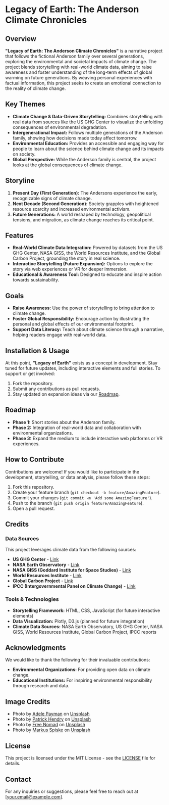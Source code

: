 # Legacy of Earth: The Anderson Climate Chronicles

## Overview
**"Legacy of Earth: The Anderson Climate Chronicles"** is a narrative project that follows the fictional Anderson family over several generations, exploring the environmental and societal impacts of climate change. The project blends storytelling with real-world climate data, aiming to raise awareness and foster understanding of the long-term effects of global warming on future generations. By weaving personal experiences with factual information, this project seeks to create an emotional connection to the reality of climate change.

## Key Themes
- **Climate Change & Data-Driven Storytelling:** Combines storytelling with real data from sources like the US GHG Center to visualize the unfolding consequences of environmental degradation.
- **Intergenerational Impact:** Follows multiple generations of the Anderson family, showing how decisions made today affect tomorrow.
- **Environmental Education:** Provides an accessible and engaging way for people to learn about the science behind climate change and its impacts on society.
- **Global Perspective:** While the Anderson family is central, the project looks at the global consequences of climate change.

## Storyline
1. **Present Day (First Generation):** The Andersons experience the early, recognizable signs of climate change.
2. **Next Decade (Second Generation):** Society grapples with heightened resource scarcity and increased environmental activism.
3. **Future Generations:** A world reshaped by technology, geopolitical tensions, and migration, as climate change reaches its critical point.

## Features
- **Real-World Climate Data Integration:** Powered by datasets from the US GHG Center, NASA GISS, the World Resources Institute, and the Global Carbon Project, grounding the story in real science.
- **Interactive Storytelling (Future Expansion):** Options to explore the story via web experiences or VR for deeper immersion.
- **Educational & Awareness Tool:** Designed to educate and inspire action towards sustainability.

## Goals
- **Raise Awareness:** Use the power of storytelling to bring attention to climate change.
- **Foster Global Responsibility:** Encourage action by illustrating the personal and global effects of our environmental footprint.
- **Support Data Literacy:** Teach about climate science through a narrative, helping readers engage with real-world data.

## Installation & Usage
At this point, **"Legacy of Earth"** exists as a concept in development. Stay tuned for future updates, including interactive elements and full stories. To support or get involved:

1. Fork the repository.
2. Submit any contributions as pull requests.
3. Stay updated on expansion ideas via our [Roadmap](#roadmap).

## Roadmap
- **Phase 1:** Short stories about the Anderson family.
- **Phase 2:** Integration of real-world data and collaboration with environmental organizations.
- **Phase 3:** Expand the medium to include interactive web platforms or VR experiences.

## How to Contribute
Contributions are welcome! If you would like to participate in the development, storytelling, or data analysis, please follow these steps:
1. Fork this repository.
2. Create your feature branch (`git checkout -b feature/AmazingFeature`).
3. Commit your changes (`git commit -m 'Add some AmazingFeature'`).
4. Push to the branch (`git push origin feature/AmazingFeature`).
5. Open a pull request.

## Credits

### Data Sources
This project leverages climate data from the following sources:
- **US GHG Center** - [Link](https://www.epa.gov/ghgemissions)
- **NASA Earth Observatory** - [Link](https://earthobservatory.nasa.gov/)
- **NASA GISS (Goddard Institute for Space Studies)** - [Link](https://www.giss.nasa.gov/)
- **World Resources Institute** - [Link](https://www.wri.org/)
- **Global Carbon Project** - [Link](https://www.globalcarbonproject.org/)
- **IPCC (Intergovernmental Panel on Climate Change)** - [Link](https://www.ipcc.ch/)

### Tools & Technologies
- **Storytelling Framework:** HTML, CSS, JavaScript (for future interactive elements)
- **Data Visualization:** Plotly, D3.js (planned for future integration)
- **Climate Data Sources:** NASA Earth Observatory, US GHG Center, NASA GISS, World Resources Institute, Global Carbon Project, IPCC reports

## Acknowledgments
We would like to thank the following for their invaluable contributions:
- **Environmental Organizations:** For providing open data on climate change.
- **Educational Institutions:** For inspiring environmental responsibility through research and data.

## Image Credits
- Photo by [Adele Payman](https://unsplash.com/@adele_payman?utm_content=creditCopyText&utm_medium=referral&utm_source=unsplash) on [Unsplash](https://unsplash.com/photos/green-leafed-plants-during-daytime-2oYMwuFgnTg?utm_content=creditCopyText&utm_medium=referral&utm_source=unsplash)
- Photo by [Patrick Hendry](https://unsplash.com/@worldsbetweenlines?utm_content=creditCopyText&utm_medium=referral&utm_source=unsplash) on [Unsplash](https://unsplash.com/photos/factories-with-smoke-under-cloudy-sky-6xeDIZgoPaw?utm_content=creditCopyText&utm_medium=referral&utm_source=unsplash)
- Photo by [Free Nomad](https://unsplash.com/@passimage?utm_content=creditCopyText&utm_medium=referral&utm_source=unsplash) on [Unsplash](https://unsplash.com/photos/a-piece-of-plastic-sitting-on-top-of-a-leaf-covered-ground-Vpgmz9D-a0g?utm_content=creditCopyText&utm_medium=referral&utm_source=unsplash)
- Photo by [Markus Spiske](https://unsplash.com/@markusspiske?utm_content=creditCopyText&utm_medium=referral&utm_source=unsplash) on [Unsplash](https://unsplash.com/photos/person-watering-plant-sFydXGrt5OA?utm_content=creditCopyText&utm_medium=referral&utm_source=unsplash)

## License
This project is licensed under the MIT License - see the [LICENSE](LICENSE) file for details.

## Contact
For any inquiries or suggestions, please feel free to reach out at [your.email@example.com].
